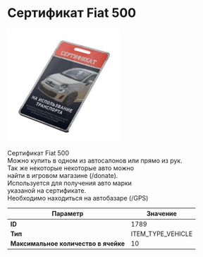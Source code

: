 # Сертификат Fiat 500

![Item Image](../img/1789.webp?raw=true)

Сертификат Fiat 500<br>Можно купить в одном из автосалонов или прямо из рук.<br>Так же некоторые некоторые авто можно<br>найти в игровом магазине (/donate).<br>Используется для получения авто марки <br>указаной на сертификате.<br>Необходимо находиться на автобазаре (/GPS)


| Параметр | Значение |
|----------|----------|
| **ID** | 1789 |
| **Тип** | ITEM_TYPE_VEHICLE |
| **Максимальное количество в ячейке** | 10 |


